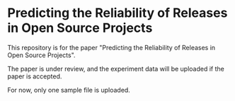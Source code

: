 # Predicting the Reliability of Releases in Open Source Projects


This repository is for the paper "Predicting the Reliability of Releases in Open Source Projects".

The paper is under review, and the experiment data will be uploaded if the paper is accepted.

For now, only one sample file is uploaded.
